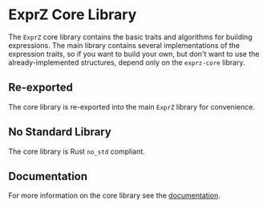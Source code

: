 # ExprZ Core Library

The `ExprZ` core library contains the basic traits and algorithms for building expressions. The main library contains several implementations of the expression traits, so if you want to build your own, but don't want to use the already-implemented structures, depend only on the `exprz-core` library.

## Re-exported

The core library is re-exported into the main `ExprZ` library for convenience.

## No Standard Library

The core library is Rust `no_std` compliant.

## Documentation

For more information on the core library see the [documentation](https://crates.io/crates/exprz-core).
